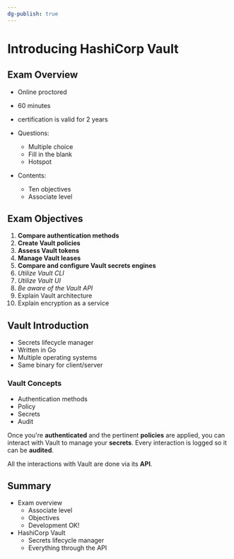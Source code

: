 ```yaml
---
dg-publish: true
---
```

# Introducing HashiCorp Vault

## Exam Overview

- Online proctored
- 60 minutes
- certification is valid for 2 years

- Questions:
    - Multiple choice
    - Fill in the blank
    - Hotspot

- Contents:
    - Ten objectives
    - Associate level

## Exam Objectives

1. **Compare authentication methods**
2. **Create Vault policies**
3. **Assess Vault tokens**
4. **Manage Vault leases**
5. **Compare and configure Vault secrets engines**
6. *Utilize Vault CLI*
7. *Utilize Vault UI*
8. *Be aware of the Vault API*
9. Explain Vault architecture
10. Explain encryption as a service


## Vault Introduction

- Secrets lifecycle manager
- Written in Go
- Multiple operating systems
- Same binary for client/server


### Vault Concepts

- Authentication methods
- Policy
- Secrets
- Audit

Once you're **authenticated** and the pertinent **policies** are applied, you can interact with Vault to manage your **secrets**. Every interaction is logged so it can be **audited**.

All the interactions with Vault are done via its **API**.


## Summary

- Exam overview
    - Associate level
    - Objectives
    - Development OK!
- HashiCorp Vault
    - Secrets lifecycle manager
    - Everything through the API